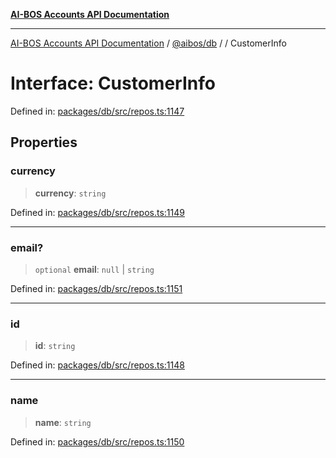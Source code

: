 [**AI-BOS Accounts API Documentation**](../../../README.md)

***

[AI-BOS Accounts API Documentation](../../../README.md) / [@aibos/db](../README.md) / [](../README.md) / CustomerInfo

# Interface: CustomerInfo

Defined in: [packages/db/src/repos.ts:1147](https://github.com/pohlai88/accounts/blob/48103fb36d28b2b9bfb33472b6de2f719773cde9/packages/db/src/repos.ts#L1147)

## Properties

### currency

> **currency**: `string`

Defined in: [packages/db/src/repos.ts:1149](https://github.com/pohlai88/accounts/blob/48103fb36d28b2b9bfb33472b6de2f719773cde9/packages/db/src/repos.ts#L1149)

***

### email?

> `optional` **email**: `null` \| `string`

Defined in: [packages/db/src/repos.ts:1151](https://github.com/pohlai88/accounts/blob/48103fb36d28b2b9bfb33472b6de2f719773cde9/packages/db/src/repos.ts#L1151)

***

### id

> **id**: `string`

Defined in: [packages/db/src/repos.ts:1148](https://github.com/pohlai88/accounts/blob/48103fb36d28b2b9bfb33472b6de2f719773cde9/packages/db/src/repos.ts#L1148)

***

### name

> **name**: `string`

Defined in: [packages/db/src/repos.ts:1150](https://github.com/pohlai88/accounts/blob/48103fb36d28b2b9bfb33472b6de2f719773cde9/packages/db/src/repos.ts#L1150)
